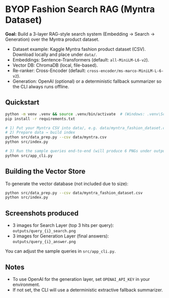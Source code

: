 # BYOP Fashion Search RAG (Myntra Dataset)

**Goal:** Build a 3-layer RAG-style search system (Embedding → Search → Generation) over the Myntra product dataset.

- Dataset example: Kaggle Myntra fashion product dataset (CSV). Download locally and place under `data/`.
- Embeddings: Sentence-Transformers (default: `all-MiniLM-L6-v2`).
- Vector DB: ChromaDB (local, file-based).
- Re-ranker: Cross-Encoder (default: `cross-encoder/ms-marco-MiniLM-L-6-v2`).
- Generation: OpenAI (optional) or a deterministic fallback summarizer so the CLI always runs offline.

## Quickstart

```bash
python -m venv .venv && source .venv/bin/activate  # (Windows: .venv\Scripts\activate)
pip install -r requirements.txt

# 1) Put your Myntra CSV into data/, e.g. data/myntra_fashion_dataset.csv
# 2) Prepare data → build index
python src/data_prep.py --csv data/myntra.csv
python src/index.py

# 3) Run the sample queries end-to-end (will produce 6 PNGs under outputs/)
python src/app_cli.py
```

## Building the Vector Store
To generate the vector database (not included due to size):
```bash
python src/data_prep.py --csv data/myntra_fashion_dataset.csv
python src/index.py
```

## Screenshots produced
- 3 images for Search Layer (top 3 hits per query): `outputs/query_{i}_search.png`
- 3 images for Generation Layer (final answers): `outputs/query_{i}_answer.png`

You can adjust the sample queries in `src/app_cli.py`.

## Notes
- To use OpenAI for the generation layer, set `OPENAI_API_KEY` in your environment.
- If not set, the CLI will use a deterministic extractive fallback summarizer.
